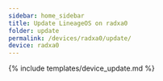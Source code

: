 ```yaml
---
sidebar: home_sidebar
title: Update LineageOS on radxa0
folder: update
permalink: /devices/radxa0/update/
device: radxa0
---
```

{% include templates/device_update.md %}
